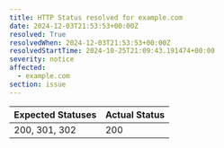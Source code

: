 ```yaml
---
title: HTTP Status resolved for example.com
date: 2024-12-03T21:53:53+00:00Z
resolved: True
resolvedWhen: 2024-12-03T21:53:53+00:00Z
resolvedStartTime: 2024-10-25T21:09:43.191474+00:00
severity: notice
affected:
  - example.com
section: issue
---
```


| Expected Statuses | Actual Status  |
|-------------------|----------------|
| 200, 301, 302 | 200 |
